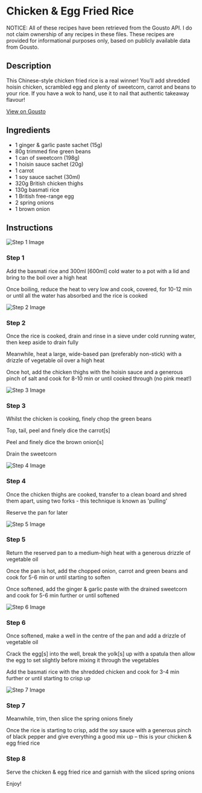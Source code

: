 # Chicken & Egg Fried Rice

NOTICE: All of these recipes have been retrieved from the Gousto API. I do not claim ownership of any recipes in these files. These recipes are provided for informational purposes only, based on publicly available data from Gousto.

## Description

This Chinese-style chicken fried rice is a real winner! You’ll add shredded hoisin chicken, scrambled egg and plenty of sweetcorn, carrot and beans to your rice. If you have a wok to hand, use it to nail that authentic takeaway flavour!

[View on Gousto](https://www.gousto.co.uk/recipes/cookbook/chicken-egg-fried-rice)

## Ingredients

- 1 ginger & garlic paste sachet (15g)
- 80g trimmed fine green beans
- 1 can of sweetcorn (198g)
- 1 hoisin sauce sachet (20g)
- 1 carrot
- 1 soy sauce sachet (30ml)
- 320g British chicken thighs
- 130g basmati rice
- 1 British free-range egg
- 2 spring onions
- 1 brown onion

## Instructions

![Step 1 Image](https://production-media.gousto.co.uk/cms/recipe-step-image/2307-Step-1-x200.jpg)

### Step 1

Add the basmati rice and 300ml <span class="text-danger">[600ml]</span> cold water to a pot with a lid and bring to the boil over a high heat


Once boiling, reduce the heat to very low and cook, covered, for 10-12 min or until all the water has absorbed and the rice is cooked

![Step 2 Image](https://production-media.gousto.co.uk/cms/recipe-step-image/2307-Step-2-x200.jpg)

### Step 2

Once the rice is cooked, drain and rinse in a sieve under cold running water, then keep aside to drain fully


Meanwhile, heat a large, wide-based pan (preferably non-stick) with a drizzle of vegetable oil over a high heat


Once hot, add the chicken thighs with the hoisin sauce and a generous pinch of salt and cook for 8-10 min or until cooked through (no pink meat!)

![Step 3 Image](https://production-media.gousto.co.uk/cms/recipe-step-image/2307-Step-3-x200.jpg)

### Step 3

Whilst the chicken is cooking, finely chop the green beans


<span class="text-highlight">Top, tail, peel and finely dice the carrot<span class="text-danger">[s]</span> </span>


Peel and finely dice the brown onion<span class="text-danger">[s]</span>


Drain the sweetcorn

![Step 4 Image](https://production-media.gousto.co.uk/cms/recipe-step-image/2307-Step-4-x200.jpg)

### Step 4

Once the chicken thighs are cooked, transfer to a clean board and shred them apart, using two forks - this technique is known as 'pulling'


Reserve the pan for later

![Step 5 Image](https://production-media.gousto.co.uk/cms/recipe-step-image/2307-Step-5-x200.jpg)

### Step 5

Return the reserved pan to a medium-high heat with a generous drizzle of vegetable oil 


Once the pan is hot, add the chopped onion, carrot and green beans and cook for 5-6 min or until starting to soften 


Once softened, add the ginger &amp; garlic paste with the drained sweetcorn and cook for 5-6 min further or until softened

![Step 6 Image](https://production-media.gousto.co.uk/cms/recipe-step-image/2307-Step-6-x200.jpg)

### Step 6

Once softened, make a well in the centre of the pan and add a drizzle of vegetable oil 


Crack the egg<span class="text-danger">[s]</span> into the well, break the yolk<span class="text-danger">[s]</span> up with a spatula then allow the egg to set slightly before mixing it through the vegetables


Add the basmati rice with the shredded chicken and cook for 3-4 min further or until starting to crisp up

![Step 7 Image](https://production-media.gousto.co.uk/cms/recipe-step-image/2307-Step-7-x200.jpg)

### Step 7

Meanwhile, trim, then slice the spring onions finely


Once the rice is starting to crisp, add the soy sauce with a generous pinch of black pepper and give everything a good mix up – this is your chicken &amp; egg fried rice

### Step 8

Serve the chicken &amp; egg fried rice and garnish with the sliced spring onions


Enjoy!

